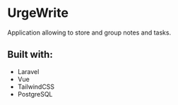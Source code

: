 # UrgeWrite

Application allowing to store and group notes and tasks.

## Built with:
- Laravel
- Vue
- TailwindCSS
- PostgreSQL
